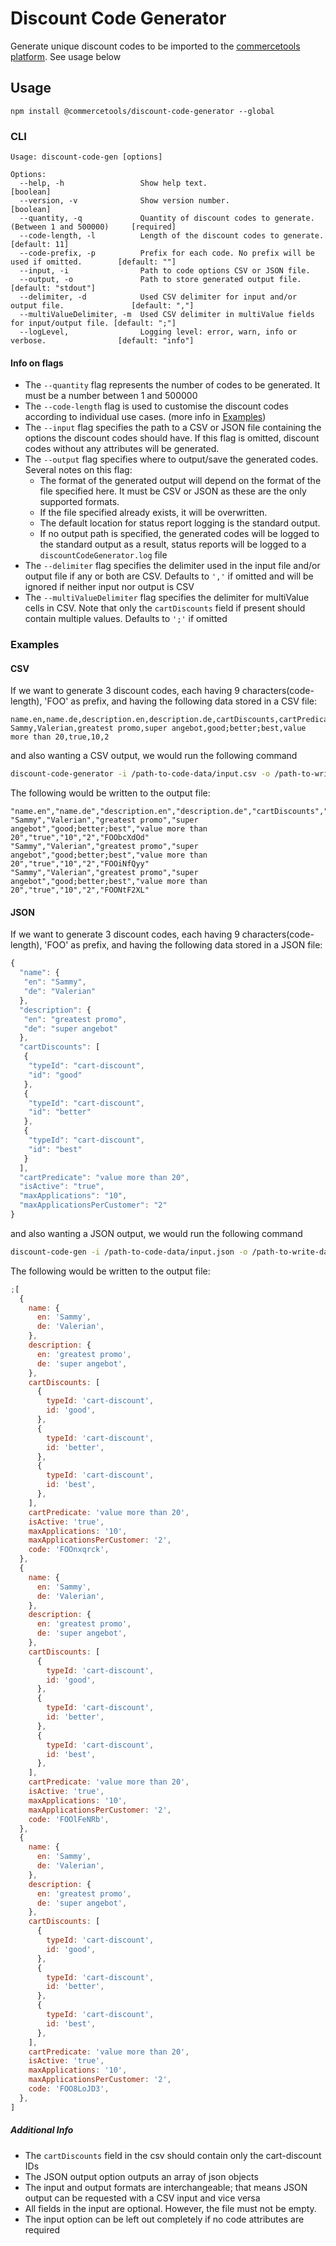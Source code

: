 # Discount Code Generator

Generate unique discount codes to be imported to the [commercetools platform](https://docs.commercetools.com/). See usage below

## Usage

`npm install @commercetools/discount-code-generator --global`

### CLI

```
Usage: discount-code-gen [options]

Options:
  --help, -h                 Show help text.                                                     [boolean]
  --version, -v              Show version number.                                                [boolean]
  --quantity, -q             Quantity of discount codes to generate. (Between 1 and 500000)     [required]
  --code-length, -l          Length of the discount codes to generate.                       [default: 11]
  --code-prefix, -p          Prefix for each code. No prefix will be used if omitted.        [default: ""]
  --input, -i                Path to code options CSV or JSON file.
  --output, -o               Path to store generated output file.                      [default: "stdout"]
  --delimiter, -d            Used CSV delimiter for input and/or output file.               [default: ","]
  --multiValueDelimiter, -m  Used CSV delimiter in multiValue fields for input/output file. [default: ";"]
  --logLevel,                Logging level: error, warn, info or verbose.                [default: "info"]
```

#### Info on flags

* The `--quantity` flag represents the number of codes to be generated. It must be a number between 1 and 500000
* The `--code-length` flag is used to customise the discount codes according to individual use cases. (more info in [Examples](#examples))
* The `--input` flag specifies the path to a CSV or JSON file containing the options the discount codes should have. If this flag is omitted, discount codes without any attributes will be generated.
* The `--output` flag specifies where to output/save the generated codes. Several notes on this flag:
  * The format of the generated output will depend on the format of the file specified here. It must be CSV or JSON as these are the only supported formats.
  * If the file specified already exists, it will be overwritten.
  * The default location for status report logging is the standard output.
  * If no output path is specified, the generated codes will be logged to the standard output as a result, status reports will be logged to a `discountCodeGenerator.log` file
* The `--delimiter` flag specifies the delimiter used in the input file and/or output file if any or both are CSV. Defaults to `','` if omitted and will be ignored if neither input nor output is CSV
* The `--multiValueDelimiter` flag specifies the delimiter for multiValue cells in CSV. Note that only the `cartDiscounts` field if present should contain multiple values. Defaults to `';'` if omitted

### Examples

#### CSV

If we want to generate 3 discount codes, each having 9 characters(code-length), 'FOO' as prefix, and having the following data stored in a CSV file:

```csv
name.en,name.de,description.en,description.de,cartDiscounts,cartPredicate,isActive,maxApplications,maxApplicationsPerCustomer
Sammy,Valerian,greatest promo,super angebot,good;better;best,value more than 20,true,10,2
```

and also wanting a CSV output, we would run the following command

```bash
discount-code-generator -i /path-to-code-data/input.csv -o /path-to-write-data/output.csv -q 3 -l 9 -p FOO
```

The following would be written to the output file:

```csv
"name.en","name.de","description.en","description.de","cartDiscounts","cartPredicate","isActive","maxApplications","maxApplicationsPerCustomer","code"
"Sammy","Valerian","greatest promo","super angebot","good;better;best","value more than 20","true","10","2","FOObcXdOd"
"Sammy","Valerian","greatest promo","super angebot","good;better;best","value more than 20","true","10","2","FOOiNfQyy"
"Sammy","Valerian","greatest promo","super angebot","good;better;best","value more than 20","true","10","2","FOONtF2XL"
```

#### JSON

If we want to generate 3 discount codes, each having 9 characters(code-length), 'FOO' as prefix, and having the following data stored in a JSON file:

```js
{
  "name": {
   "en": "Sammy",
   "de": "Valerian"
  },
  "description": {
   "en": "greatest promo",
   "de": "super angebot"
  },
  "cartDiscounts": [
   {
    "typeId": "cart-discount",
    "id": "good"
   },
   {
    "typeId": "cart-discount",
    "id": "better"
   },
   {
    "typeId": "cart-discount",
    "id": "best"
   }
  ],
  "cartPredicate": "value more than 20",
  "isActive": "true",
  "maxApplications": "10",
  "maxApplicationsPerCustomer": "2"
}
```

and also wanting a JSON output, we would run the following command

```bash
discount-code-gen -i /path-to-code-data/input.json -o /path-to-write-data/output.json -q 3 -l 9 -p FOO
```

The following would be written to the output file:

```js
;[
  {
    name: {
      en: 'Sammy',
      de: 'Valerian',
    },
    description: {
      en: 'greatest promo',
      de: 'super angebot',
    },
    cartDiscounts: [
      {
        typeId: 'cart-discount',
        id: 'good',
      },
      {
        typeId: 'cart-discount',
        id: 'better',
      },
      {
        typeId: 'cart-discount',
        id: 'best',
      },
    ],
    cartPredicate: 'value more than 20',
    isActive: 'true',
    maxApplications: '10',
    maxApplicationsPerCustomer: '2',
    code: 'FOOnxqrck',
  },
  {
    name: {
      en: 'Sammy',
      de: 'Valerian',
    },
    description: {
      en: 'greatest promo',
      de: 'super angebot',
    },
    cartDiscounts: [
      {
        typeId: 'cart-discount',
        id: 'good',
      },
      {
        typeId: 'cart-discount',
        id: 'better',
      },
      {
        typeId: 'cart-discount',
        id: 'best',
      },
    ],
    cartPredicate: 'value more than 20',
    isActive: 'true',
    maxApplications: '10',
    maxApplicationsPerCustomer: '2',
    code: 'FOOlFeNRb',
  },
  {
    name: {
      en: 'Sammy',
      de: 'Valerian',
    },
    description: {
      en: 'greatest promo',
      de: 'super angebot',
    },
    cartDiscounts: [
      {
        typeId: 'cart-discount',
        id: 'good',
      },
      {
        typeId: 'cart-discount',
        id: 'better',
      },
      {
        typeId: 'cart-discount',
        id: 'best',
      },
    ],
    cartPredicate: 'value more than 20',
    isActive: 'true',
    maxApplications: '10',
    maxApplicationsPerCustomer: '2',
    code: 'FOO8LoJD3',
  },
]
```

##### Additional Info

* The `cartDiscounts` field in the csv should contain only the cart-discount IDs
* The JSON output option outputs an array of json objects
* The input and output formats are interchangeable; that means JSON output can be requested with a CSV input and vice versa
* All fields in the input are optional. However, the file must not be empty.
* The input option can be left out completely if no code attributes are required

